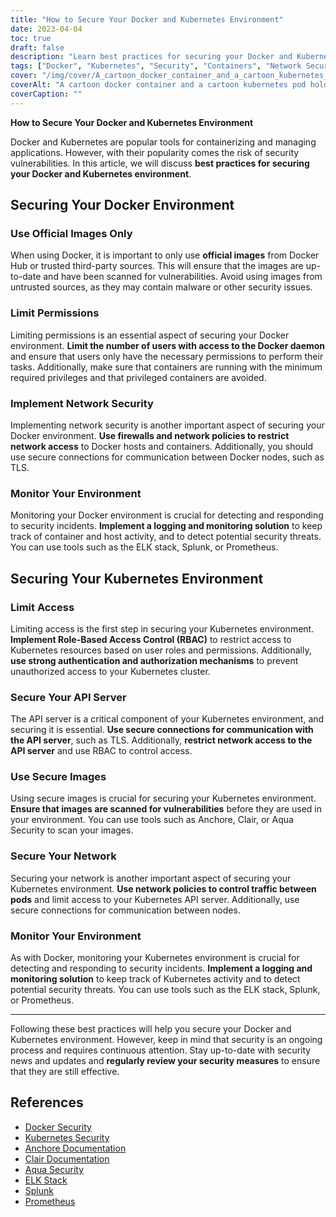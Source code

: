 ```yaml
---
title: "How to Secure Your Docker and Kubernetes Environment"
date: 2023-04-04
toc: true
draft: false
description: "Learn best practices for securing your Docker and Kubernetes environment, including using official images, limiting permissions, and implementing network security."
tags: ["Docker", "Kubernetes", "Security", "Containers", "Network Security", "RBAC", "API Server", "Vulnerabilities", "Monitoring", "Logging", "Firewalls", "TLS", "Anchore", "Clair", "Aqua Security", "ELK Stack", "Splunk", "Prometheus", "Cybersecurity", "Best Practices"]
cover: "/img/cover/A_cartoon_docker_container_and_a_cartoon_kubernetes_pod.png"
coverAlt: "A cartoon docker container and a cartoon kubernetes pod holding hands and standing on top of a locked safe. The background is a wall of computer code."
coverCaption: ""
---
```


**How to Secure Your Docker and Kubernetes Environment**

Docker and Kubernetes are popular tools for containerizing and managing applications. However, with their popularity comes the risk of security vulnerabilities. In this article, we will discuss **best practices for securing your Docker and Kubernetes environment**.

## Securing Your Docker Environment

### Use Official Images Only

When using Docker, it is important to only use **official images** from Docker Hub or trusted third-party sources. This will ensure that the images are up-to-date and have been scanned for vulnerabilities. Avoid using images from untrusted sources, as they may contain malware or other security issues.

### Limit Permissions

Limiting permissions is an essential aspect of securing your Docker environment. **Limit the number of users with access to the Docker daemon** and ensure that users only have the necessary permissions to perform their tasks. Additionally, make sure that containers are running with the minimum required privileges and that privileged containers are avoided.

### Implement Network Security

Implementing network security is another important aspect of securing your Docker environment. **Use firewalls and network policies to restrict network access** to Docker hosts and containers. Additionally, you should use secure connections for communication between Docker nodes, such as TLS.

### Monitor Your Environment

Monitoring your Docker environment is crucial for detecting and responding to security incidents. **Implement a logging and monitoring solution** to keep track of container and host activity, and to detect potential security threats. You can use tools such as the ELK stack, Splunk, or Prometheus.

## Securing Your Kubernetes Environment

### Limit Access

Limiting access is the first step in securing your Kubernetes environment. **Implement Role-Based Access Control (RBAC)** to restrict access to Kubernetes resources based on user roles and permissions. Additionally, **use strong authentication and authorization mechanisms** to prevent unauthorized access to your Kubernetes cluster.

### Secure Your API Server

The API server is a critical component of your Kubernetes environment, and securing it is essential. **Use secure connections for communication with the API server**, such as TLS. Additionally, **restrict network access to the API server** and use RBAC to control access.

### Use Secure Images

Using secure images is crucial for securing your Kubernetes environment. **Ensure that images are scanned for vulnerabilities** before they are used in your environment. You can use tools such as Anchore, Clair, or Aqua Security to scan your images.

### Secure Your Network

Securing your network is another important aspect of securing your Kubernetes environment. **Use network policies to control traffic between pods** and limit access to your Kubernetes API server. Additionally, use secure connections for communication between nodes.

### Monitor Your Environment

As with Docker, monitoring your Kubernetes environment is crucial for detecting and responding to security incidents. **Implement a logging and monitoring solution** to keep track of Kubernetes activity and to detect potential security threats. You can use tools such as the ELK stack, Splunk, or Prometheus.

______

Following these best practices will help you secure your Docker and Kubernetes environment. However, keep in mind that security is an ongoing process and requires continuous attention. Stay up-to-date with security news and updates and **regularly review your security measures** to ensure that they are still effective.

## References

- [Docker Security](https://docs.docker.com/engine/security/security/)
- [Kubernetes Security](https://kubernetes.io/docs/concepts/security/)
- [Anchore Documentation](https://docs.anchore.com/)
- [Clair Documentation](https://github.com/quay/clair/blob/master/Documentation/)
- [Aqua Security](https://www.aquasec.com/)
- [ELK Stack](https://www.elastic.co/what-is/elk-stack)
- [Splunk](https://www.splunk.com/)
- [Prometheus](https://prometheus.io/)